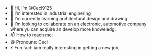 - 👋 Hi, I’m @Ceci9125
- 👀 I’m interested in industrial enginering
- 🌱 I’m currently learning architectural design and drawing 
- 💞️ I’m looking to collaborate on an electronic, automotive company where yu can acquire an develop more knoweledg.
- 📫 How to reach me: 
- 😄 Pronouns: Ceci 
- ⚡ Fun fact: iam really interesting in getting a new job. 

<!---
Ceci9125/Ceci9125 is a ✨ special ✨ repository because its `README.md` (this file) appears on your GitHub profile.
You can click the Preview link to take a look at your changes.
--->
